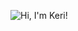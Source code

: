 ![Hi, I'm Keri!](https://raw.githubusercontent.com/kerichdev/kerichdev/rednblu/banner_rednblu.png)

